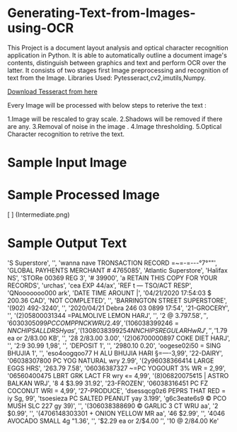 # Generating-Text-from-Images-using-OCR

This Project is a document layout analysis and optical character recognition application in Python. It is able to automatically outline a document
image's contents, distinguish between graphics and text and perform OCR over the latter. It consists of two stages first Image preprocessing
and recognition of text from the Image.
Libraries Used: Pytesseract,cv2,imutils,Numpy.

[Download Tesseract from here](https://github.com/UB-Mannheim/tesseract/wiki)<br>

Every Image will be processed with below steps to reterive the text : <br>

1.Image will be rescaled to gray scale.
2.Shadows will be removed if there are any.
3.Removal of noise in the image .
4.Image thresholding.
5.Optical Character recognition to retrive the text.

# Sample Input Image

 [ ](Input.png)
 
# Sample Processed Image 

 [ ] (Intermediate.png)
 
 
# Sample Output Text

'S Superstore',
 '',
 'wanna nave TRONSACTION RECORD =~=-=---°7°""',
 'GLOBAL PAYHENTS MERCHANT # 4765085',
 'Atlantic Superstore',
 'Halifax NS',
 'STORe 00369 REG 3',
 '# 39900',
 'a RETAIN THIS COPY FOR YOUR RECORDS',
 'urchas',
 'cea EXP 44/ax',
 'REF t — TSO/ACT RESP',
 'QNooooooo000 ark',
 'DATE TIME AROUNT |',
 '04/21/2020 17:54:03 $ 200.36 CAD',
 'NOT COMPLETED',
 '',
 'BARRINGTON STREET SUPERSTORE',
 '(902) 492-3240',
 '',
 '2020/04/21 Debra 246 03 0899 17:54',
 '21-GROCERY',
 '',
 '(2)05800031344 =PALMOLIVE LEMON HARJ',
 '',
 '2 @ $3.79 7.58',
 '',
 '6030305099 PC COMP PNCK WRU 2.49',
 '(106038399246 =NN CHIPS ALL DRS Hyas',
 '(1308038399254 NN CHIPS REGULAR HwRJ',
 '',
 '$1.79 ea or 2/83.00 KB',
 '',
 '28 2/83.00 3.00',
 '(2)06700000897 COKE DIET HARJ',
 '',
 '2:9 30.99 1,98',
 '',
 'DEPOSIT 1',
 '',
 '2980.10 0.20',
 'oogese02i50 = SING BHUJIA 1',
 '',
 'eso4oogqoo77 H ALU BHUJIA HARI §=—-3,99',
 '22-DAIRY',
 '06038307800 PC YOG NATURAL wry 2.99',
 '(2y96038366414 LARGE EGGS HRS',
 '263.79 7.58',
 '06036387327 ~=PC YOGOURT 3% WR = 2,99',
 '06560400475 LBRT GRK LACT FR wry «= 4,99',
 '(8)06820075¢15 | ASTRO BALKAN WRJ',
 '8 4 $3.99 31.92',
 '23-FROZEN',
 '06038316451 PC FZ COCONUT WRI = 4,99',
 '27-PRODUCE',
 'dsessqcg0z6 PEPRS THAT RED = iy Sg, 99',
 'tsoesieza PC SALTED PEANUT yay 3.199',
 'g6c3eate6s9 © PCO MUSH SLC 227 gy 39)',
 '',
 '(306038388690 © GARLIC 3 CT WRU aa',
 '2 $0.99',
 '',
 '(4706148303301 + ONION YELLOW MR aa',
 '46 $2.99',
 '',
 '4046 AVOCADO SMALL 4g "1.36',
 '',
 '$2.29 ea or 2/$4.00 ’',
 '10 @ 2/84.00 Ke'



